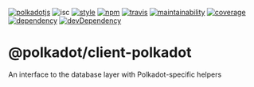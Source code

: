 [![polkadotjs](https://img.shields.io/badge/polkadot-js-orange.svg?style=flat-square)](https://polkadot.js.org)
![isc](https://img.shields.io/badge/license-ISC-lightgrey.svg?style=flat-square)
[![style](https://img.shields.io/badge/code%20style-semistandard-lightgrey.svg?style=flat-square)](https://github.com/Flet/semistandard)
[![npm](https://img.shields.io/npm/v/@polkadot/client-polkadot.svg?style=flat-square)](https://www.npmjs.com/package/@polkadot/client-polkadot)
[![travis](https://img.shields.io/travis/polkadot-js/client.svg?style=flat-square)](https://travis-ci.org/polkadot-js/client)
[![maintainability](https://img.shields.io/codeclimate/maintainability/polkadot-js/client.svg?style=flat-square)](https://codeclimate.com/github/polkadot-js/client/maintainability)
[![coverage](https://img.shields.io/coveralls/polkadot-js/client.svg?style=flat-square)](https://coveralls.io/github/polkadot-js/client?branch=master)
[![dependency](https://david-dm.org/polkadot-js/client.svg?style=flat-square&path=packages/client-polkadot)](https://david-dm.org/polkadot-js/client?path=packages/client-polkadot)
[![devDependency](https://david-dm.org/polkadot-js/client/dev-status.svg?style=flat-square&path=packages/client-polkadot)](https://david-dm.org/polkadot-js/client?path=packages/client-polkadot#info=devDependencies)

# @polkadot/client-polkadot

An interface to the database layer with Polkadot-specific helpers
